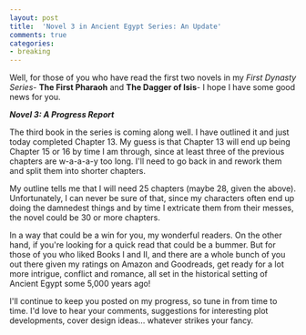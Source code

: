 ```yaml
---
layout: post
title: 	'Novel 3 in Ancient Egypt Series: An Update'
comments: true
categories:
- breaking
---
```


Well, for those of you who have read the first two novels in my *First Dynasty Series*- **The First Pharaoh** and **The Dagger of Isis**- I hope I have some good news for you. 

<!--more-->

***Novel 3: A Progress Report***

The third book in the series is coming along well. I have outlined it and just today completed Chapter 13. My guess is that Chapter 13 will end up being Chapter 15 or 16 by time I am through, since at least three of the previous chapters are w-a-a-a-y too long. I'll need to go back in and rework them and split them into shorter chapters. 

My outline tells me that I will need 25 chapters (maybe 28, given the above). Unfortunately, I can never be sure of that, since my characters often end up doing the damnedest things and by time I extricate them from their messes, the novel could be 30 or more chapters. 

In a way that could be a win for you, my wonderful readers. On the other hand, if you're looking for a quick read that could be a bummer. But for those of you who liked Books I and II, and there are a whole bunch of you out there given my ratings on Amazon and Goodreads, get ready for a lot more intrigue, conflict and romance, all set in the historical setting of Ancient Egypt some 5,000 years ago!

I'll continue to keep you posted on my progress, so tune in from time to time. I'd love to hear your comments, suggestions for interesting plot developments, cover design ideas… whatever strikes your fancy. 